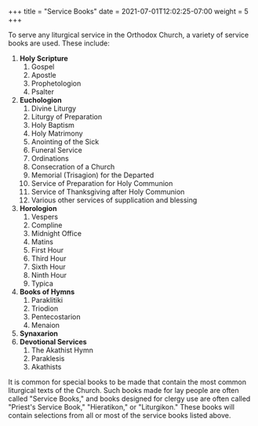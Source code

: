 +++
title = "Service Books"
date =  2021-07-01T12:02:25-07:00
weight = 5
+++

To serve any liturgical service in the Orthodox Church, a variety of service books are used. These include:

1. **Holy Scripture**
    1. Gospel
    1. Apostle
    1. Prophetologion
    1. Psalter
1. **Euchologion**
    1. Divine Liturgy
    1. Liturgy of Preparation
    1. Holy Baptism
    1. Holy Matrimony
    1. Anointing of the Sick
    1. Funeral Service
    1. Ordinations
    1. Consecration of a Church
    1. Memorial (Trisagion) for the Departed
    1. Service of Preparation for Holy Communion
    1. Service of Thanksgiving after Holy Communion
    1. Various other services of supplication and blessing
1. **Horologion**
    1. Vespers
    1. Compline
    1. Midnight Office
    1. Matins
    1. First Hour
    1. Third Hour
    1. Sixth Hour
    1. Ninth Hour
    1. Typica
1. **Books of Hymns**
    1. Paraklitiki
    1. Triodion
    1. Pentecostarion
    1. Menaion
1. **Synaxarion**
1. **Devotional Services**
    1. The Akathist Hymn
    1. Paraklesis
    1. Akathists

It is common for special books to be made that contain the most common liturgical texts of the Church. Such books made for lay people are often called "Service Books," and books designed for clergy use are often called "Priest's Service Book," "Hieratikon," or "Liturgikon." These books will contain selections from all or most of the service books listed above.